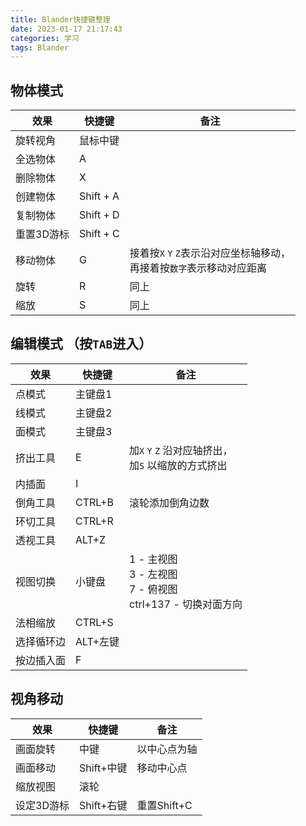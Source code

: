 ```yaml
---
title: Blander快捷键整理
date: 2023-01-17 21:17:43
categories: 学习
tags: Blander 
---
```


## 物体模式

| 效果           | 快捷键             | 备注 |
| -------------- | ------------------ | ---- |
| 旋转视角       | 鼠标中键           |      |
| 全选物体       | A                  |      |
| 删除物体       | X                  |      |
| 创建物体       | Shift + A          |      |
| 复制物体       | Shift + D          |      |
| 重置3D游标     | Shift + C          |      |
| 移动物体       | G                  | 接着按`X` `Y` `Z`表示沿对应坐标轴移动，<br>再接着按`数字`表示移动对应距离 |
| 旋转           | R                  | 同上 |
| 缩放           | S                  | 同上 |

## 编辑模式 （按`TAB`进入）

| 效果           | 快捷键             | 备注 |
| -------------- | ------------------ | ---- |
| 点模式         | 主键盘1            |      |
| 线模式         | 主键盘2            |      |
| 面模式         | 主键盘3            |      |
| 挤出工具       | E                  | 加`X` `Y` `Z` 沿对应轴挤出，<br> 加`S` 以缩放的方式挤出 |
| 内插面         | I                  |      |
| 倒角工具       | CTRL+B             | 滚轮添加倒角边数 |
| 环切工具       | CTRL+R             |      |
| 透视工具       | ALT+Z              |      |
| 视图切换       | 小键盘             | 1 - 主视图<br> 3 - 左视图 <br>7 - 俯视图 <br>ctrl+137 - 切换对面方向 |
| 法相缩放       | CTRL+S             | |
| 选择循环边     | ALT+左键           | |
| 按边插入面     | F                  | |

## 视角移动

| 效果           | 快捷键             | 备注 |
| -------------- | ------------------ | ---- |
| 画面旋转       | 中键               | 以中心点为轴 |
| 画面移动       | Shift+中键         | 移动中心点 |
| 缩放视图       | 滚轮               | |
| 设定3D游标     | Shift+右键         | 重置Shift+C |



